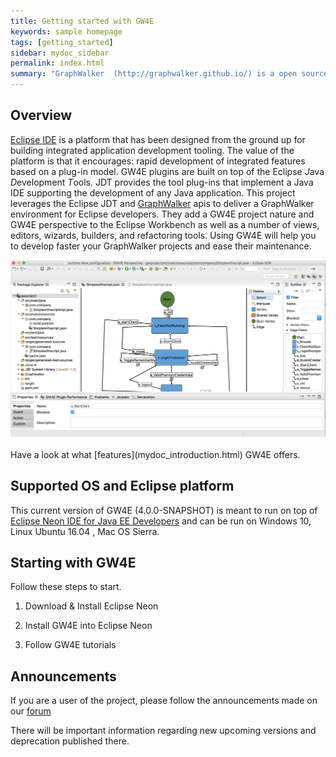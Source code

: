 ```yaml
---
title: Getting started with GW4E
keywords: sample homepage
tags: [getting_started]
sidebar: mydoc_sidebar
permalink: index.html
summary: "GraphWalker  (http://graphwalker.github.io/) is a open source Model-based testing tool for test automation. The GW4E project is separate from the GraphWalker project and it aims to deliver Eclipse plugins providing the ability to use the GraphWalker standard features directly in the Eclipse IDE (https://www.eclipse.org/neon/)."
---
```


## Overview 

[Eclipse IDE](https://www.eclipse.org/neon/) is a platform that has been designed from the ground up for building integrated application development tooling. The value of the platform is that it encourages: rapid development of integrated features based on a plug-in model. 
GW4E plugins are built on top of the Eclipse *J*ava *D*evelopment *T*ools. JDT provides the tool plug-ins that implement a Java IDE supporting the development of any Java application. 
This project leverages the Eclipse JDT and [GraphWalker](http://graphwalker.github.io/) apis to deliver a GraphWalker environment for Eclipse developers. They add a GW4E project nature and GW4E perspective to the Eclipse Workbench as well as a number of views, editors, wizards, builders, and refactoring tools. 
Using GW4E will help you to develop faster your GraphWalker projects and ease their maintenance.

<center><img src="/images/gw4e/gw4e-editor.png" alt="GW4E Graph Editor"></center>  
<br/>
Have a look at what [features](mydoc_introduction.html) GW4E offers.

## Supported OS and Eclipse platform

This current version of GW4E (4.0.0-SNAPSHOT) is meant to run on top of [Eclipse Neon IDE for Java EE Developers](https://www.eclipse.org/neon/) and can be run on Windows 10, Linux Ubuntu 16.04 , Mac OS Sierra.

## Starting with GW4E

Follow these steps to start.

  1. Download & Install Eclipse Neon

  2. Install GW4E into Eclipse Neon

  3. Follow GW4E tutorials

## Announcements

If you are a user of the project, please follow the announcements made on our [forum](https://groups.google.com/forum/?hl=en#!forum/gw4e)

There will be important information regarding new upcoming versions and deprecation published there.


